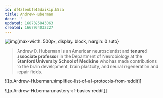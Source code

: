 ```yaml
---
id: df4zlenbfe15daikiplk5za
title: Andrew-Huberman
desc: ''
updated: 1687325843063
created: 1667934032227
---
```


![img](/assets/images/Screen_Shot_2022-12-18_at_10.19.31_AM.png){max-width: 500px, display: block, margin: 0 auto}

> Andrew D. Huberman is an American neuroscientist and **tenured associate professor** in the Department of Neurobiology at the **Stanford University School of Medicine** who has made contributions to the brain development, brain plasticity, and neural regeneration and repair fields.

![[p.Andrew-Huberman.simplified-list-of-all-protocols-from-reddit]]

![[p.Andrew-Huberman.mastery-of-basics-reddit]]